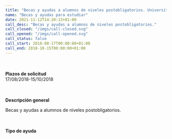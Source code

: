 ```yaml
---
title: "Becas y ayudas a alumnos de niveles postobligatorios. Universitarios. Curso 2018 - 2019"
name: "Becas y ayudas para estudiar"
date: 2021-11-12T14:20:13+01:00
call_desc: "Becas y ayudas a alumnos de niveles postobligatorios."
call_closed: "/imgs/call-closed.svg"
call_opened: "/imgs/call-opened.svg"
call_status: false
call_start: 2018-08-17T00:00:00+01:00
call_end: 2018-10-15T00:00:00+01:00
---
```

<br><br><b>Plazos de solicitud</b><br>
17/08/2018-15/10/2018  

<br><br><b>Descripción general</b><br>

Becas y ayudas a alumnos de niveles postobligatorios.

<br><br><b>Tipo de ayuda</b><br> 


